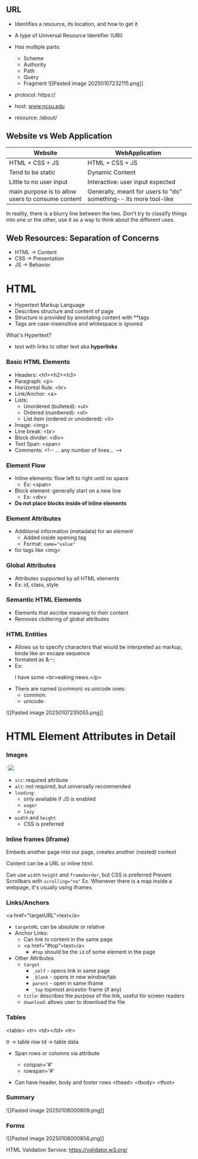 
## URL
- Identifies a resource, its location, and how to get it
- A type of Universal Resource Identifier (URI)
- Has multiple parts:
	- Scheme
	- Authority
	- Path
	- Query
	- Fragment
![[Pasted image 20250107232115.png]]

- protocol: https://
- host: www.ncsu.edu
- resource: /about/

## Website vs Web Application
| Website                                           | WebApplication                                                    |
| ------------------------------------------------- | ----------------------------------------------------------------- |
| HTML + CSS + JS                                   | HTML + CSS + JS                                                   |
| Tend to be static                                 | Dynamic Content                                                   |
| Little to no user input                           | Interactive: user input expected                                  |
| main purpose is to allow users to consume content | Generally, meant for users to "do" something-- its more tool-like |
In reality, there is a blurry line between the two. Don't try to classify things into one or the other, use it as a way to think about the different uses.

## Web Resources: Separation of Concerns
- HTML -> Content
- CSS -> Presentation
- JS -> Behavior


# HTML
- Hypertext Markup Language
- Describes structure and content of page
- Structure is provided by annotating content with **tags
- Tags are case-insensitive and whitespace is ignored

What's Hypertext?
- text with links to other text aka **hyperlinks**

### Basic HTML Elements
- Headers: \<h1>\<h2>\<h3>
- Paragraph: \<p>
- Horizontal Rule: \<hr>
- Link/Anchor: \<a>
- Lists:
	- Unordered (bulleted): \<ul>
	- Ordered (numbered): \<ol>
	- List item (ordered or unordered): \<li>
- Image: \<img>
- Line break: \<br>
- Block divider: \<div>
- Text Span: \<span>
- Comments: \<!-- ... any number of lines... -->
### Element Flow
- Inline elements: flow left to right until no space
	- Ex: \<span>
- Block element: generally start on a new line
	- Ex: \<div>
- **Do not place blocks inside of inline elements**

### Element Attributes
- Additional information (metadata) for an element
	- Added inside opening tag
	- Format: `name="value"`
- for tags like \<img>

### Global Attributes
- Attributes supported by all HTML elements
- Ex: id, class, style

### Semantic HTML Elements
- Elements that ascribe meaning to their content
- Removes cluttering of global attributes

### HTML Entities
- Allows us to specify characters that would be interpreted as markup, kinda like an escape sequence
- formated as &--;
- Ex: <p> I have some &lt;br&gt;eaking news.\</p>
- There are named (common) vs unicode ones:
	- common: &nbsp;
	- unicode: &#160;

![[Pasted image 20250107235055.png]]



# HTML Element Attributes in Detail

### Images

`<img src="brick.jpg">

- `src`: required attribute
- `alt`: not required, but universally recommended
- `loading`:
	- only available if JS is enabled
	- `eager`
	- `lazy`
- `width` and `height`
	- CSS is preferred

### Inline frames (iframe)
Embeds another page into our page, creates another (nested) context

Content can be a URL or inline html.

Can use `width` `height` and `frameborder`, but CSS is preferred
Prevent Scrollbars with `scrolling="no"`
Ex. Whenever there is a map inside a webpage, it's usually using iframes

### Links/Anchors
\<a href="targetURL">text\</a>
- `targetURL` can be absolute or relative
- Anchor Links:
	- Can link to content in the same page
	- \<a href="#top">text\</a>
		- `#top` should be the `id` of some element in the page
- Other Attributes
	- `target`
		-  `_self` - opens link in same page
		- `_blank` - opens in new window/tab
		- `parent` - open in same iframe
		- `_top` topmost ancestor frame (if any)
	- `title`: describes the purpose of the link, useful for screen readers
	- `download`: allows user to download the file

### Tables
\<table>
\<tr>
	\<td>\</td>
\<tr>

tr -> table row
td -> table data

- Span rows or columns via attribute
	- colspan='#'
	- rowspan='#'

- Can have header, body and footer rows
\<thead>
\<tbody>
\<tfoot>


### Summary

![[Pasted image 20250108000809.png]]


### Forms
![[Pasted image 20250108000856.png]]


HTML Validation Service:
https://validator.w3.org/
